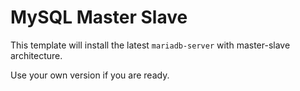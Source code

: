 MySQL Master Slave
====

This template will install the latest `mariadb-server` with master-slave architecture.

Use your own version if you are ready.